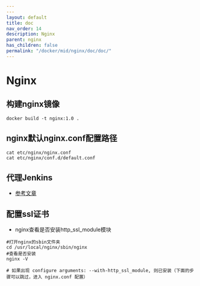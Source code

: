 ```yaml
---
---
layout: default
title: doc
nav_order: 14
description: Nginx
parent: nginx
has_children: false
permalink: "/docker/mid/nginx/doc/doc/"
---
```


# Nginx

## 构建nginx镜像

```shell
docker build -t nginx:1.0 .
```

## nginx默认nginx.conf配置路径

```shell
cat etc/nginx/nginx.conf
cat etc/nginx/conf.d/default.conf
```

## 代理Jenkins

- [参考文章](http://t.csdn.cn/CUODV)

## 配置ssl证书

- nginx查看是否安装http_ssl_module模块

```shell
#打开nginx的sbin文件夹
cd /usr/local/nginx/sbin/nginx
#查看是否安装
nginx -V

# 如果出现 configure arguments: --with-http_ssl_module, 则已安装（下面的步骤可以跳过，进入 nginx.conf 配置）

```
